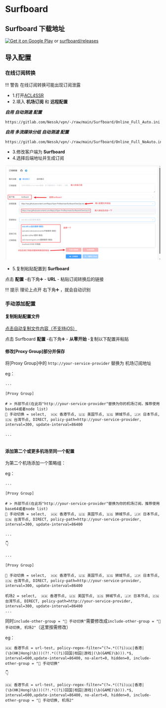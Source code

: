 # Surfboard

## Surfboard 下载地址

<a href="https://play.google.com/store/apps/details?id=com.getsurfboard"><img width="200px" alt="Get it on Google Play" src="https://play.google.com/intl/en_us/badges/static/images/badges/en_badge_web_generic.png"/></a> or [surfboard/releases](https://github.com/getsurfboard/surfboard/releases)


## 导入配置

### 在线订阅转换

<!-- prettier-ignore -->
!!! 警告
    在线订阅转换可能出现订阅泄露

* 1.打开[ACL4SSR](https://acl4ssr-sub.github.io/) 
* 2.填入 **机场订阅** 和 **远程配置**

**_自用 自动测速 配置_**

```
https://gitlab.com/Nessk/vpn/-/raw/main/Surfboard/Online_Full_Auto.ini
```

**_自用 多流媒体分组 自动测速 配置_**

```
https://gitlab.com/Nessk/vpn/-/raw/main/Surfboard/Online_Full_NoAuto.ini
```

* 3.修改客户端为 **Surfboard**
* 4.选择后端地址并生成订阅

![Image text](../surfboard/Photo/IMG_2204.PNG)

* 5.复制粘贴配置到 **Surfboard**

点击 **配置** -右下角➕ - **URL** - 粘贴订阅转换后的链接

<!-- prettier-ignore -->
!!! 提示
    理论上点开 右下角➕ ，就会自动识别

### 手动添加配置

#### 复制粘贴配置文件

<a id="copyLink" href="https://gitlab.com/Nessk/vpn/-/raw/main/Surfboard/Surfboard.conf">点击自动复制文件内容（不支持iOS）</a>
<script>
  document.addEventListener('DOMContentLoaded', function () {
    const link = document.getElementById('copyLink');
    link.addEventListener('click', function (event) {
      event.preventDefault();
      const url = this.href;
      fetch(url)
        .then(response => response.text())
        .then(text => {
          const tempTextarea = document.createElement('textarea');
          tempTextarea.value = text;
          tempTextarea.style.position = 'fixed';
          tempTextarea.style.left = '-9999px';
          document.body.appendChild(tempTextarea);
          tempTextarea.focus();
          tempTextarea.select();
          try {
            const successful = document.execCommand('copy');
            if (successful) {
              alert('文件内容已复制到剪贴板，请手动粘贴！');
            } else {
              alert('iOS无法自动复制，请长按链接打开新标签页查看并复内容制！');
            }
          } catch (err) {
            console.error('Fallback: Oops, unable to copy', err);
            alert('iOS无法自动复制，请长按链接打开新标签页查看并复内容制！');
          } finally {
            document.body.removeChild(tempTextarea);
          }
        })
        .catch(console.error);
    });
  });
</script>


点击 Surfboard  **配置** -右下角➕ - **从零开始** -复制以下配置并粘贴


#### 修改[Proxy Group]部分并保存

将[Proxy Group]中的 `http://your-service-provider` 替换为 机场订阅地址

eg：

```
...

[Proxy Group]

# > 外部节点(在此将"http://your-service-provider"替换为你的机场订阅，推荐使用base64或者node list)
🚀 手动切换 = select,  🇭🇰 香港节点, 🇺🇸 美国节点, 🇸🇬 狮城节点, 🇯🇵 日本节点, 🇨🇳 台湾节点, DIRECT, policy-path=http://your-service-provider, interval=300, update-interval=86400

...


```

#### 添加第二个或更多机场至同一个配置

为第二个机场添加一个策略组：

eg：
```
...

[Proxy Group]

# > 外部节点(在此将"http://your-service-provider"替换为你的机场订阅，推荐使用base64或者node list)
🚀 手动切换 = select,  🇭🇰 香港节点, 🇺🇸 美国节点, 🇸🇬 狮城节点, 🇯🇵 日本节点, 🇨🇳 台湾节点, DIRECT, policy-path=http://your-service-provider, interval=300, update-interval=86400

...
```


👇


```
...

[Proxy Group]

🚀 手动切换 = select,  🇭🇰 香港节点, 🇺🇸 美国节点, 🇸🇬 狮城节点, 🇯🇵 日本节点, 🇨🇳 台湾节点, DIRECT, policy-path=http://your-service-provider, interval=300, update-interval=86400

机场2 = select,  🇭🇰 香港节点, 🇺🇸 美国节点, 🇸🇬 狮城节点, 🇯🇵 日本节点, 🇨🇳 台湾节点, DIRECT, policy-path=http://your-service-provider, interval=300, update-interval=86400
...
```

同时`include-other-group = "🚀 手动切换"`需要修改成`include-other-group = "🚀 手动切换, 机场2"`（这里按需修改）


eg：

```
🇭🇰 香港节点 = url-test, policy-regex-filter=^(?=.*((?i)🇭🇰|香港|(\b(HK|Hong)\b)))(?!.*((?i)回国|校园|游戏|(\b(GAME)\b))).*$, interval=600,update-interval=86400, no-alert=0, hidden=0, include-other-group = "🚀 手动切换"
```

👇

```
🇭🇰 香港节点 = url-test, policy-regex-filter=^(?=.*((?i)🇭🇰|香港|(\b(HK|Hong)\b)))(?!.*((?i)回国|校园|游戏|(\b(GAME)\b))).*$, interval=600,update-interval=86400, no-alert=0, hidden=0, include-other-group = "🚀 手动切换, 机场2"
```